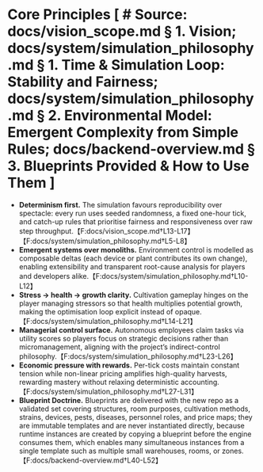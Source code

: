 # Core Principles [ # Source: docs/vision_scope.md § 1. Vision; docs/system/simulation_philosophy.md § 1. Time & Simulation Loop: Stability and Fairness; docs/system/simulation_philosophy.md § 2. Environmental Model: Emergent Complexity from Simple Rules; docs/backend-overview.md § 3. Blueprints Provided & How to Use Them ]

- **Determinism first.** The simulation favours reproducibility over spectacle: every run uses seeded randomness, a fixed one-hour tick, and catch-up rules that prioritise fairness and responsiveness over raw step throughput.【F:docs/vision_scope.md†L13-L17】【F:docs/system/simulation_philosophy.md†L5-L8】
- **Emergent systems over monoliths.** Environment control is modelled as composable deltas (each device or plant contributes its own change), enabling extensibility and transparent root-cause analysis for players and developers alike.【F:docs/system/simulation_philosophy.md†L10-L12】
- **Stress → health → growth clarity.** Cultivation gameplay hinges on the player managing stressors so that health multiplies potential growth, making the optimisation loop explicit instead of opaque.【F:docs/system/simulation_philosophy.md†L14-L21】
- **Managerial control surface.** Autonomous employees claim tasks via utility scores so players focus on strategic decisions rather than micromanagement, aligning with the project’s indirect-control philosophy.【F:docs/system/simulation_philosophy.md†L23-L26】
- **Economic pressure with rewards.** Per-tick costs maintain constant tension while non-linear pricing amplifies high-quality harvests, rewarding mastery without relaxing deterministic accounting.【F:docs/system/simulation_philosophy.md†L27-L31】
- **Blueprint Doctrine.** Blueprints are delivered with the new repo as a validated set covering structures, room purposes, cultivation methods, strains, devices, pests, diseases, personnel roles, and price maps; they are immutable templates and are never instantiated directly, because runtime instances are created by copying a blueprint before the engine consumes them, which enables many simultaneous instances from a single template such as multiple small warehouses, rooms, or zones.【F:docs/backend-overview.md†L40-L52】
